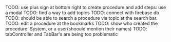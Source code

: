 TODO: use plus sign at bottom right to create procedure and add steps: use a modal
TODO: find a way to add topics
TODO: connect with firebase db
TODO: should be able to search a procedure via topic at the search bar.
TODO: edit a procedure at the bookmarks
TODO: show who created the procedure: System, or a user(shoould mention their names)
TODO: tabController and TabBar's are being too problematic
